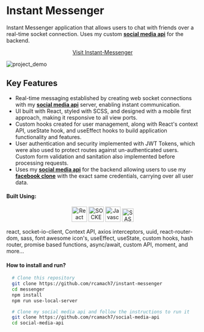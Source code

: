# Instant Messenger

Instant Messenger application that allows users to chat with friends over a real-time socket connection. Uses my custom [**social media api**](https://github.com/rcamach7/social-media-api) for the backend.

<div align="center">

[Visit Instant-Messenger](https://rcamach7.github.io/instant-messenger/#/instant-messenger)

</div>

![project_demo](https://res.cloudinary.com/de2ymful4/image/upload/v1651963604/portfolio/project_demos/demo_do1qox.gif)

## Key Features

- Real-time messaging established by creating web socket connections with my [**social media api**](https://github.com/rcamach7/social-media-api) server, enabling instant communication.
- UI built with React, styled with SCSS, and designed with a mobile first approach, making it responsive to all view ports.
- Custom hooks created for user management, along with React's context API, useState hook, and useEffect hooks to build application functionality and features.
- User authentication and security implemented with JWT Tokens, which were also used to protect routes against un-authenticated users. Custom form validation and sanitation also implemented before processing requests.
- Uses my [**social media api**](https://github.com/rcamach7/social-media-api) for the backend allowing users to use my [**facebook clone**](https://github.com/rcamach7/social-media-api) with the exact same credentials, carrying over all user data.

#### Built Using:

<p align="center">
  <img src="https://res.cloudinary.com/de2ymful4/image/upload/v1648514838/main-portfolio/animated-logos/react-anim_jqtsxo.gif" width="40" height="40" alt="React" />
  <img src="https://res.cloudinary.com/de2ymful4/image/upload/v1655159498/main-portfolio/tech-skills/socketio_jkkj1u.png" width="40" height="40" alt="SOCKET_IO" />
  <img src="https://res.cloudinary.com/de2ymful4/image/upload/v1648514837/main-portfolio/animated-logos/js-anim_pxxk0j.gif" width="40" height="40" alt="Javascript" />
  <img src="https://res.cloudinary.com/de2ymful4/image/upload/v1648515099/main-portfolio/animated-logos/sass-animated_lhind3.gif" width="30" height="35" alt="SASS" />
</p>

react, socket-io-client, Context API, axios interceptors, uuid, react-router-dom, sass, font awesome icon's, useEffect, useState, custom hooks, hash router, promise based functions, async/await, custom API, moment, and more...

#### How to install and run?

```bash
  # Clone this repository
  git clone https://github.com/rcamach7/instant-messenger
  cd messenger
  npm install
  npm run use-local-server

  # Clone my social media api and follow the instructions to run it
  git clone https://github.com/rcamach7/social-media-api
  cd social-media-api
```